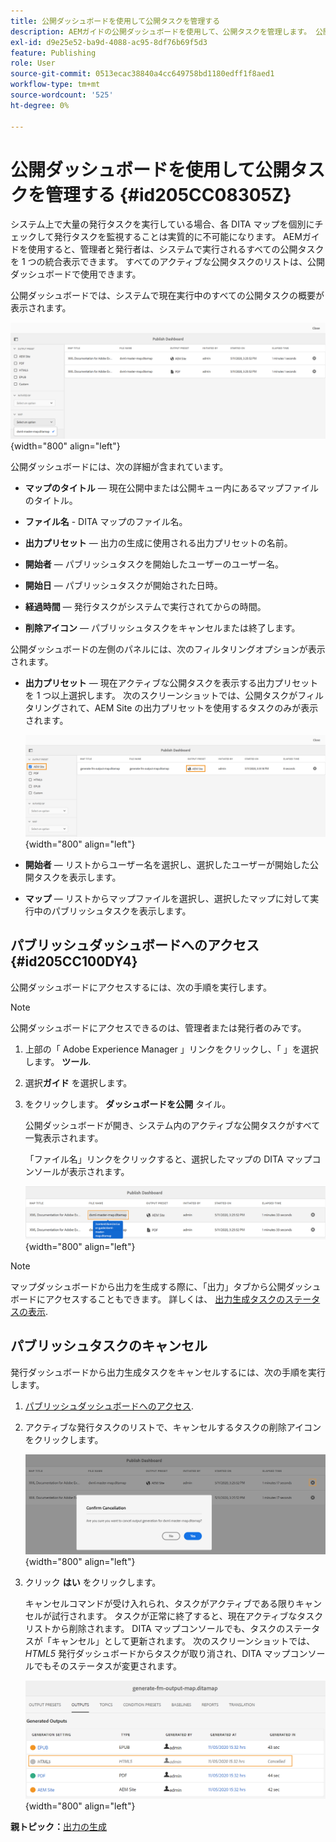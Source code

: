```yaml
---
title: 公開ダッシュボードを使用して公開タスクを管理する
description: AEMガイドの公開ダッシュボードを使用して、公開タスクを管理します。 公開ダッシュボードにアクセスして公開タスクをキャンセルする方法を説明します。
exl-id: d9e25e52-ba9d-4088-ac95-8df76b69f5d3
feature: Publishing
role: User
source-git-commit: 0513ecac38840a4cc649758bd1180edff1f8aed1
workflow-type: tm+mt
source-wordcount: '525'
ht-degree: 0%

---
```


# 公開ダッシュボードを使用して公開タスクを管理する {#id205CC08305Z}

システム上で大量の発行タスクを実行している場合、各 DITA マップを個別にチェックして発行タスクを監視することは実質的に不可能になります。 AEMガイドを使用すると、管理者と発行者は、システムで実行されるすべての公開タスクを 1 つの統合表示できます。 すべてのアクティブな公開タスクのリストは、公開ダッシュボードで使用できます。

公開ダッシュボードでは、システムで現在実行中のすべての公開タスクの概要が表示されます。

![](images/publish-dashboard.png){width="800" align="left"}

公開ダッシュボードには、次の詳細が含まれています。

- **マップのタイトル**  — 現在公開中または公開キュー内にあるマップファイルのタイトル。

- **ファイル名** - DITA マップのファイル名。

- **出力プリセット**  — 出力の生成に使用される出力プリセットの名前。

- **開始者**  — パブリッシュタスクを開始したユーザーのユーザー名。

- **開始日**  — パブリッシュタスクが開始された日時。

- **経過時間**  — 発行タスクがシステムで実行されてからの時間。

- **削除アイコン**  — パブリッシュタスクをキャンセルまたは終了します。

公開ダッシュボードの左側のパネルには、次のフィルタリングオプションが表示されます。

- **出力プリセット**  — 現在アクティブな公開タスクを表示する出力プリセットを 1 つ以上選択します。 次のスクリーンショットでは、公開タスクがフィルタリングされて、AEM Site の出力プリセットを使用するタスクのみが表示されます。

  ![](images/publish-dashboard-preset-filter.png){width="800" align="left"}

- **開始者**  — リストからユーザー名を選択し、選択したユーザーが開始した公開タスクを表示します。

- **マップ**  — リストからマップファイルを選択し、選択したマップに対して実行中のパブリッシュタスクを表示します。

## パブリッシュダッシュボードへのアクセス {#id205CC100DY4}

公開ダッシュボードにアクセスするには、次の手順を実行します。

>[!NOTE]
>
> 公開ダッシュボードにアクセスできるのは、管理者または発行者のみです。

1. 上部の「 Adobe Experience Manager 」リンクをクリックし、「 」を選択します。 **ツール**.

1. 選択&#x200B;**ガイド** を選択します。

1. をクリックします。 **ダッシュボードを公開** タイル。

   公開ダッシュボードが開き、システム内のアクティブな公開タスクがすべて一覧表示されます。

   「ファイル名」リンクをクリックすると、選択したマップの DITA マップコンソールが表示されます。

   ![](images/publish-dashboard-click-filename-link.png){width="800" align="left"}


>[!NOTE]
>
> マップダッシュボードから出力を生成する際に、「出力」タブから公開ダッシュボードにアクセスすることもできます。 詳しくは、 [出力生成タスクのステータスの表示](generate-output-for-a-dita-map.md#viewing_output_history).

## パブリッシュタスクのキャンセル

発行ダッシュボードから出力生成タスクをキャンセルするには、次の手順を実行します。

1. [パブリッシュダッシュボードへのアクセス](#id205CC100DY4).

1. アクティブな発行タスクのリストで、キャンセルするタスクの削除アイコンをクリックします。

   ![](images/publish-dashboard-cancel-task.png){width="800" align="left"}

1. クリック **はい** をクリックします。

   キャンセルコマンドが受け入れられ、タスクがアクティブである限りキャンセルが試行されます。 タスクが正常に終了すると、現在アクティブなタスクリストから削除されます。 DITA マップコンソールでも、タスクのステータスが「キャンセル」として更新されます。 次のスクリーンショットでは、 *HTML5* 発行ダッシュボードからタスクが取り消され、DITA マップコンソールでもそのステータスが変更されます。

   ![](images/cancelled-output-task.png){width="800" align="left"}


**親トピック：**[&#x200B;出力の生成](generate-output.md)
